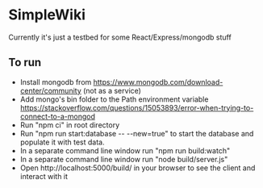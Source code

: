 # SimpleWiki

Currently it's just a testbed for some React/Express/mongodb stuff

## To run
- Install mongodb from https://www.mongodb.com/download-center/community (not as a service)
- Add mongo's bin folder to the Path environment variable https://stackoverflow.com/questions/15053893/error-when-trying-to-connect-to-a-mongod
- Run "npm ci" in root directory
- Run "npm run start:database -- --new=true" to start the database and populate it with test data.
- In a separate command line window run "npm run build:watch"
- In a separate command line window run "node build/server.js"
- Open http://localhost:5000/build/ in your browser to see the client and interact with it
